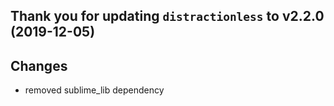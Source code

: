 Thank you for updating `distractionless` to v2.2.0 (2019-12-05)
---------------------------------------------------------------

Changes
-------

* removed sublime_lib dependency
